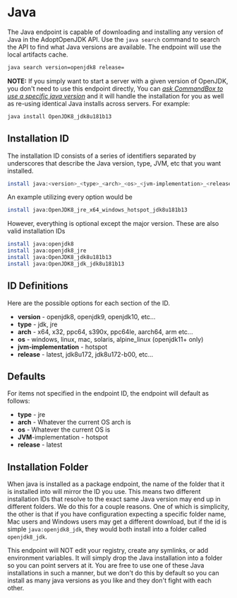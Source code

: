 # Java

The Java endpoint is capable of downloading and installing any version of Java in the AdoptOpenJDK API. Use the `java search` command to search the API to find what Java versions are available. The endpoint will use the local artifacts cache.

```bash
java search version=openjdk8 release=
```

**NOTE:** If you simply want to start a server with a given version of OpenJDK, you don't need to use this endpoint directly, You can [_ask CommandBox to use a specific java version_](../../embedded-server/configuring-your-server/custom-java-version.md#automatic-java-download) and it will handle the installation for you as well as re-using identical Java installs across servers. For example:

```bash
java install OpenJDK8_jdk8u181b13
```

## Installation ID

The installation ID consists of a series of identifiers separated by underscores that describe the Java version, type, JVM, etc that you want installed.

```bash
install java:<version>_<type>_<arch>_<os>_<jvm-implementation>_<release>
```

An example utilizing every option would be

```bash
install java:OpenJDK8_jre_x64_windows_hotspot_jdk8u181b13
```

However, everything is optional except the major version. These are also valid installation IDs

```bash
install java:openjdk8
install java:openjdk8_jre
install java:OpenJDK8_jdk8u181b13
install java:OpenJDK8_jdk_jdk8u181b13
```

## ID Definitions

Here are the possible options for each section of the ID.

* **version** - openjdk8, openjdk9, openjdk10, etc...
* **type** - jdk, jre
* **arch** - x64, x32, ppc64, s390x, ppc64le, aarch64, arm etc...
* **os** - windows, linux, mac, solaris, alpine\_linux (openjdk11+ only)
* **jvm-implementation** - hotspot
* **release** - latest, jdk8u172, jdk8u172-b00, etc...

## Defaults

For items not specified in the endpoint ID, the endpoint will default as follows:

* **type** - jre
* **arch** - Whatever the current OS arch is
* **os** - Whatever the current OS is
* **JVM**-implementation - hotspot
* **release** - latest

## Installation Folder

When java is installed as a package endpoint, the name of the folder that it is installed into will mirror the ID you use. This means two different installation IDs that resolve to the exact same Java version may end up in different folders. We do this for a couple reasons. One of which is simplicity, the other is that if you have configuration expecting a specific folder name, Mac users and Windows users may get a different download, but if the id is simple `java:openjdk8_jdk`, they would both install into a folder called `openjdk8_jdk`.

This endpoint will NOT edit your registry, create any symlinks, or add environment variables. It will simply drop the Java installation into a folder so you can point servers at it. You are free to use one of these Java installations in such a manner, but we don't do this by default so you can install as many java versions as you like and they don't fight with each other.

